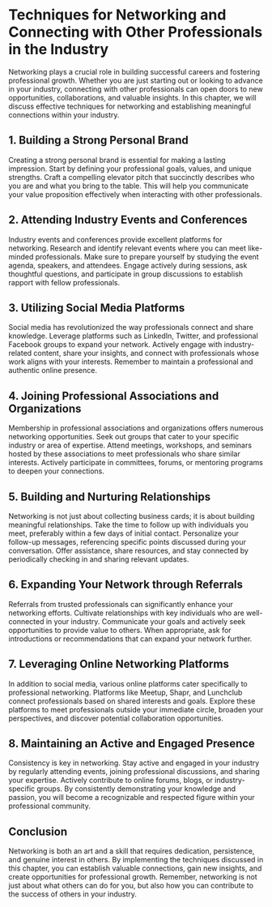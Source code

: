 Techniques for Networking and Connecting with Other Professionals in the Industry
==========================================================================================

Networking plays a crucial role in building successful careers and fostering professional growth. Whether you are just starting out or looking to advance in your industry, connecting with other professionals can open doors to new opportunities, collaborations, and valuable insights. In this chapter, we will discuss effective techniques for networking and establishing meaningful connections within your industry.

1\. Building a Strong Personal Brand
-----------------------------------

Creating a strong personal brand is essential for making a lasting impression. Start by defining your professional goals, values, and unique strengths. Craft a compelling elevator pitch that succinctly describes who you are and what you bring to the table. This will help you communicate your value proposition effectively when interacting with other professionals.

2\. Attending Industry Events and Conferences
--------------------------------------------

Industry events and conferences provide excellent platforms for networking. Research and identify relevant events where you can meet like-minded professionals. Make sure to prepare yourself by studying the event agenda, speakers, and attendees. Engage actively during sessions, ask thoughtful questions, and participate in group discussions to establish rapport with fellow professionals.

3\. Utilizing Social Media Platforms
-----------------------------------

Social media has revolutionized the way professionals connect and share knowledge. Leverage platforms such as LinkedIn, Twitter, and professional Facebook groups to expand your network. Actively engage with industry-related content, share your insights, and connect with professionals whose work aligns with your interests. Remember to maintain a professional and authentic online presence.

4\. Joining Professional Associations and Organizations
------------------------------------------------------

Membership in professional associations and organizations offers numerous networking opportunities. Seek out groups that cater to your specific industry or area of expertise. Attend meetings, workshops, and seminars hosted by these associations to meet professionals who share similar interests. Actively participate in committees, forums, or mentoring programs to deepen your connections.

5\. Building and Nurturing Relationships
---------------------------------------

Networking is not just about collecting business cards; it is about building meaningful relationships. Take the time to follow up with individuals you meet, preferably within a few days of initial contact. Personalize your follow-up messages, referencing specific points discussed during your conversation. Offer assistance, share resources, and stay connected by periodically checking in and sharing relevant updates.

6\. Expanding Your Network through Referrals
-------------------------------------------

Referrals from trusted professionals can significantly enhance your networking efforts. Cultivate relationships with key individuals who are well-connected in your industry. Communicate your goals and actively seek opportunities to provide value to others. When appropriate, ask for introductions or recommendations that can expand your network further.

7\. Leveraging Online Networking Platforms
-----------------------------------------

In addition to social media, various online platforms cater specifically to professional networking. Platforms like Meetup, Shapr, and Lunchclub connect professionals based on shared interests and goals. Explore these platforms to meet professionals outside your immediate circle, broaden your perspectives, and discover potential collaboration opportunities.

8\. Maintaining an Active and Engaged Presence
---------------------------------------------

Consistency is key in networking. Stay active and engaged in your industry by regularly attending events, joining professional discussions, and sharing your expertise. Actively contribute to online forums, blogs, or industry-specific groups. By consistently demonstrating your knowledge and passion, you will become a recognizable and respected figure within your professional community.

Conclusion
----------

Networking is both an art and a skill that requires dedication, persistence, and genuine interest in others. By implementing the techniques discussed in this chapter, you can establish valuable connections, gain new insights, and create opportunities for professional growth. Remember, networking is not just about what others can do for you, but also how you can contribute to the success of others in your industry.
